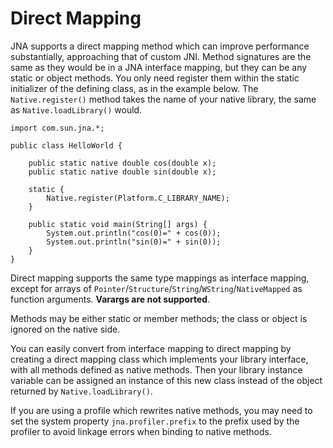 Direct Mapping
==============

JNA supports a direct mapping method which can improve performance substantially, approaching that of custom JNI. Method signatures are the same as they would be in a JNA interface mapping, but they can be any static or object methods. You only need register them within the static initializer of the defining class, as in the example below. The `Native.register()` method takes the name of your native library, the same as `Native.loadLibrary()` would.

    import com.sun.jna.*;

    public class HelloWorld {
                
        public static native double cos(double x);
        public static native double sin(double x);
        
        static {
            Native.register(Platform.C_LIBRARY_NAME);
        }

        public static void main(String[] args) {
            System.out.println("cos(0)=" + cos(0));
            System.out.println("sin(0)=" + sin(0));
        }
    }

Direct mapping supports the same type mappings as interface mapping, except for arrays of `Pointer`/`Structure`/`String`/`WString`/`NativeMapped` as function arguments.  **Varargs are not supported**.

Methods may be either static or member methods; the class or object is ignored on the native side.

You can easily convert from interface mapping to direct mapping by creating a direct mapping class which implements your library interface, with all methods defined as native methods. Then your library instance variable can be assigned an instance of this new class instead of the object returned by `Native.loadLibrary()`.

If you are using a profile which rewrites native methods, you may need to
set the system property `jna.profiler.prefix` to the prefix used by the
profiler to avoid linkage errors when binding to native methods.
